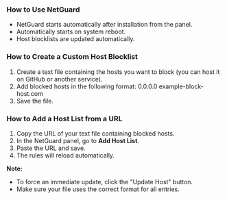 ### How to Use NetGuard
- NetGuard starts automatically after installation from the panel.
- Automatically starts on system reboot.
- Host blocklists are updated automatically.

### How to Create a Custom Host Blocklist
1. Create a text file containing the hosts you want to block (you can host it on GitHub or another service).
2. Add blocked hosts in the following format:
   0.0.0.0 example-block-host.com
3. Save the file.

### How to Add a Host List from a URL
1. Copy the URL of your text file containing blocked hosts.
2. In the NetGuard panel, go to **Add Host List**.
3. Paste the URL and save.
4. The rules will reload automatically.

**Note:**
- To force an immediate update, click the "Update Host" button.
- Make sure your file uses the correct format for all entries.
